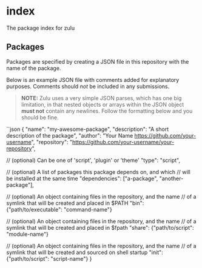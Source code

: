 # index

The package index for zulu

## Packages

Packages are specified by creating a JSON file in this repository with the name
of the package.

Below is an example JSON file with comments added for explanatory purposes.
Comments should *not* be included in any submissions.

> **NOTE:** Zulu uses a very simple JSON parses, which has one big limitation, in that nested objects or arrays within the JSON object **must not** contain any newlines. Follow the formatting below and you should be fine.

``json
{
  "name": "my-awesome-package",
  "description": "A short description of the package",
  "author": "Your Name <https://github.com/your-username>",
  "repository": "https://github.com/your-username/your-repository",

  // (optional) Can be one of 'script', 'plugin' or 'theme'
  "type": "script",

  // (optional) A list of packages this package depends on, and which
  // will be installed at the same time
  "dependencies": ["a-package", "another-package"],

  // (optional) An object containing files in the repository, and the name
  // of a symlink that will be created and placed in $PATH
  "bin": {"path/to/executable": "command-name"}

  // (optional) An object containing files in the repository, and the name
  // of a symlink that will be created and placed in $fpath
  "share": {"path/to/script": "module-name"}

  // (optional) An object containing files in the repository, and the name
  // of a symlink that will be created and sourced on shell startup
  "init": {"path/to/script": "script-name"}
}
```
